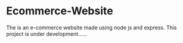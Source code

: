 # Ecommerce-Website
The is an e-commerce website made using node js and express. This project is under development......
